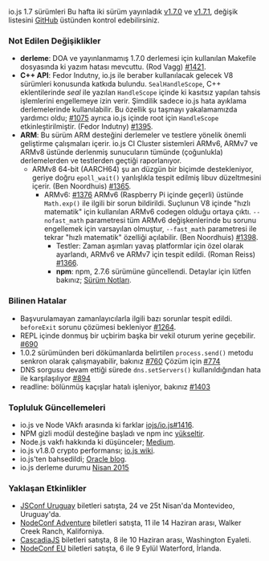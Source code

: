 io.js 1.7 sürümleri
Bu hafta iki sürüm yayınladık [v1.7.0](https://iojs.org/dist/v1.7.0/) ve [v1.7.1](https://iojs.org/dist/v1.7.1/), değişik listesini [GitHub](https://github.com/iojs/io.js/blob/v1.x/CHANGELOG.md) üstünden kontrol edebilirsiniz.

### Not Edilen Değişiklikler

* **derleme**: DOA ve yayınlanmamış 1.7.0 derlemesi için kullanılan Makefile dosyasında ki yazım hatası mevcuttu. (Rod Vagg) [#1421](https://github.com/iojs/io.js/pull/1421).
* **C++ API**: Fedor Indutny, io.js ile beraber kullanılacak gelecek V8 sürümleri konusunda katkıda bulundu. `SealHandleScope`, C++ eklentilerinde _seal_ ile yazılan `HandleScope` içinde ki kasıtsız yapılan tahsis işlemlerini engellemeye izin verir. Şimdilik sadece io.js hata ayıklama derlemelerinde kullanılabilir. Bu özellik şu taşmayı yakalamamızda yardımcı oldu; [#1075](https://github.com/iojs/io.js/issues/1075) ayrıca io.js içinde root için `HandleScope` etkinleştirilmiştir. (Fedor Indutny) [#1395](https://github.com/iojs/io.js/pull/1395).
* **ARM**: Bu sürüm ARM desteğini derlemeler ve testlere yönelik önemli geliştirme çalışmaları içerir. io.js CI Cluster sistemleri ARMv6, ARMv7 ve ARMv8 üstünde derlenmiş sunucuların tümünde (çoğunlukla) derlemelerden ve testlerden geçtiği raporlanıyor.
  * ARMv8 64-bit (AARCH64) şu an düzgün bir biçimde destekleniyor, geriye doğru `epoll_wait()` yanlışlıkla tespit edilmiş libuv düzeltmesini içerir. (Ben Noordhuis) [#1365](https://github.com/iojs/io.js/pull/1365).
    * ARMv6: [#1376](https://github.com/iojs/io.js/issues/1376) ARMv6 (Raspberry Pi içinde geçerli) üstünde `Math.exp()` ile ilgili bir sorun bildirildi. Suçlunun V8 içinde "hızlı matematik" için kullanılan ARMv6 codegen olduğu ortaya çıktı. `--nofast_math` parametresi tüm ARMv6 değişkenlerinde bu sorunu engellemek için varsayılan olmuştur, `--fast_math` parametresi ile tekrar "hızlı matematik" özelliği açılabilir. (Ben Noordhuis) [#1398](https://github.com/iojs/io.js/pull/1398).
      * Testler: Zaman aşımları yavaş platformlar için özel olarak ayarlandı, ARMv6 ve ARMv7 için tespit edildi. (Roman Reiss) [#1366](https://github.com/iojs/io.js/pull/1366).
      * **npm**: npm, 2.7.6 sürümüne güncellendi. Detaylar için lütfen bakınız; [Sürüm Notları](https://github.com/npm/npm/releases/tag/v2.7.6).

### Bilinen Hatalar

* Başvurulamayan zamanlayıcılarla ilgili bazı sorunlar tespit edildi. `beforeExit` sorunu çözümesi bekleniyor  [#1264](https://github.com/iojs/io.js/issues/1264).
* REPL içinde donmuş bir uçbirim başka bir vekil oturum yerine geçebilir. [#690](https://github.com/iojs/io.js/issues/690)
* 1.0.2 sürümünden beri dökümanlarda belirtilen `process.send()` metodu senkron olarak çalışmayabilir, bakınız [#760](https://github.com/iojs/io.js/issues/760) Çözüm için [#774](https://github.com/iojs/io.js/issues/774)
* DNS sorgusu devam ettiği sürede `dns.setServers()` kullanıldığından hata ile karşılaşılıyor [#894](https://github.com/iojs/io.js/issues/894)
* readline: bölünmüş kaçışlar hatalı işleniyor, bakınız [#1403](https://github.com/iojs/io.js/issues/1403)

### Topluluk Güncellemeleri

* io.js ve Node VAkfı arasında ki farklar [iojs/io.js#1416](https://github.com/iojs/io.js/issues/1416).
* NPM gizli modül desteğine başladı ve npm inc [yükseltir](http://techcrunch.com/2015/04/14/popular-javascript-package-manager-npm-raises-8m-launches-private-modules/).
* Node.js vakfı hakkında ki düşünceler; [Medium](https://medium.com/@programmer/thoughts-on-node-foundation-abcf86c72786).
* io.js v1.8.0 crypto performansı; [io.js wiki](https://github.com/iojs/io.js/wiki/Crypto-Performance-Notes-for-OpenSSL-1.0.2a-on-iojs-v1.8.0).
* io.js'ten bahsedildi; [Oracle blog](https://blogs.oracle.com/java-platform-group/entry/node_js_and_io_js).
* io.js derleme durumu [Nisan 2015](https://github.com/iojs/build/issues/77)

### Yaklaşan Etkinlikler

* [JSConf Uruguay](http://jsconf.uy) biletleri satışta, 24 ve 25t Nisan'da Montevideo, Uruguay'da.
* [NodeConf Adventure](http://nodeconf.com/) biletleri satışta, 11 ile 14 Haziran arası, Walker Creek Ranch, Kaliforniya.
* [CascadiaJS](http://2015.cascadiajs.com/) biletleri satışta, 8 ile 10 Haziran arası, Washington Eyaleti.
* [NodeConf EU](http://nodeconf.eu/) biletleri satışta, 6 ile 9 Eylül Waterford, İrlanda.